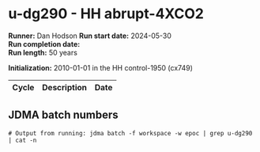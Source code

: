 # u-dg290 - HH abrupt-4XCO2

**Runner:** Dan Hodson
**Run start date:** 2024-05-30  
**Run completion date:**  
**Run length:** 50 years  

**Initialization:** 2010-01-01 in the HH control-1950 (cx749)

| Cycle | Description | Date |
| --- | --- | --- |



## JDMA batch numbers
```
# Output from running: jdma batch -f workspace -w epoc | grep u-dg290 | cat -n

```
